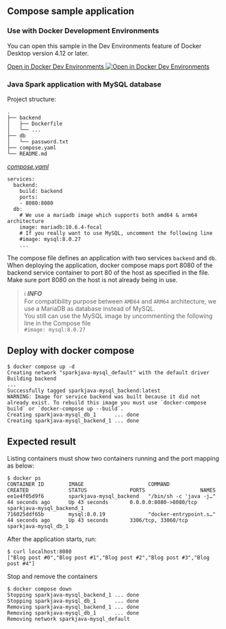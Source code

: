## Compose sample application

### Use with Docker Development Environments

You can open this sample in the Dev Environments feature of Docker Desktop version 4.12 or later.

[Open in Docker Dev Environments <img src="../open_in_new.svg" alt="Open in Docker Dev Environments" align="top"/>](https://open.docker.com/dashboard/dev-envs?url=https://github.com/WindAflame/awesome-compose/tree/master/sparkjava-mysql)

### Java Spark application with MySQL database

Project structure:
```
.
├── backend
│   ├── Dockerfile
│   └── ...
├── db
│   └── password.txt
├── compose.yaml
└── README.md

```

[_compose.yaml_](compose.yaml)
```
services:
  backend:
    build: backend
    ports:
    - 8080:8080
  db:
    # We use a mariadb image which supports both amd64 & arm64 architecture
    image: mariadb:10.6.4-focal
    # If you really want to use MySQL, uncomment the following line
    #image: mysql:8.0.27
    ...
```
The compose file defines an application with two services `backend` and `db`.
When deploying the application, docker compose maps port 8080 of the backend service container to port 80 of the host as specified in the file.
Make sure port 8080 on the host is not already being in use.

> ℹ️ **_INFO_**  
> For compatibility purpose between `AMD64` and `ARM64` architecture, we use a MariaDB as database instead of MySQL.  
> You still can use the MySQL image by uncommenting the following line in the Compose file   
> `#image: mysql:8.0.27`

## Deploy with docker compose

```
$ docker compose up -d
Creating network "sparkjava-mysql_default" with the default driver
Building backend
...
Successfully tagged sparkjava-mysql_backend:latest
WARNING: Image for service backend was built because it did not already exist. To rebuild this image you must use `docker-compose build` or `docker-compose up --build`.
Creating sparkjava-mysql_db_1      ... done
Creating sparkjava-mysql_backend_1 ... done
```

## Expected result

Listing containers must show two containers running and the port mapping as below:
```
$ docker ps
CONTAINER ID        IMAGE                     COMMAND                  CREATED             STATUS              PORTS                  NAMES
ee1e4f05d9f6        sparkjava-mysql_backend   "/bin/sh -c 'java -j…"   44 seconds ago      Up 43 seconds       0.0.0.0:8080->8080/tcp   sparkjava-mysql_backend_1
716025ddf65b        mysql:8.0.19              "docker-entrypoint.s…"   44 seconds ago      Up 43 seconds       3306/tcp, 33060/tcp    sparkjava-mysql_db_1
```

After the application starts, run:
```
$ curl localhost:8080
["Blog post #0","Blog post #1","Blog post #2","Blog post #3","Blog post #4"]
```

Stop and remove the containers
```
$ docker compose down
Stopping sparkjava-mysql_backend_1 ... done
Stopping sparkjava-mysql_db_1      ... done
Removing sparkjava-mysql_backend_1 ... done
Removing sparkjava-mysql_db_1      ... done
Removing network sparkjava-mysql_default
```
